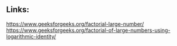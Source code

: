 ## Links:

https://www.geeksforgeeks.org/factorial-large-number/
https://www.geeksforgeeks.org/factorial-of-large-numbers-using-logarithmic-identity/


